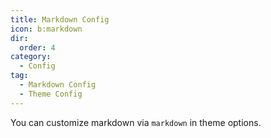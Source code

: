 ```yaml
---
title: Markdown Config
icon: b:markdown
dir:
  order: 4
category:
  - Config
tag:
  - Markdown Config
  - Theme Config
---
```


You can customize markdown via `markdown` in theme options.

<Catalog />
